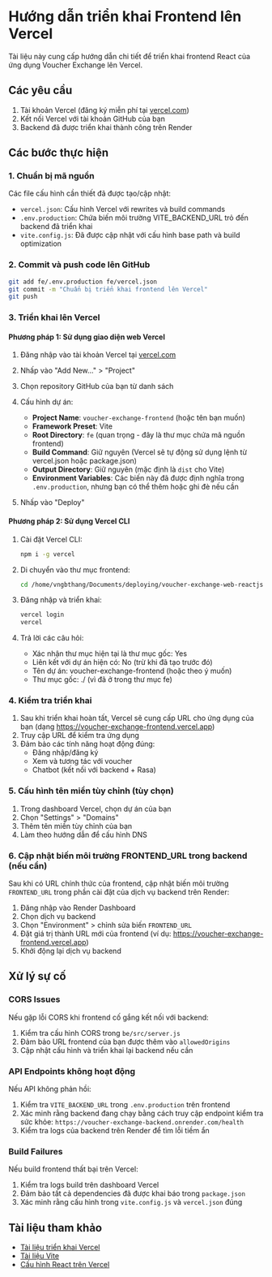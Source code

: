# Hướng dẫn triển khai Frontend lên Vercel

Tài liệu này cung cấp hướng dẫn chi tiết để triển khai frontend React của ứng dụng Voucher Exchange lên Vercel.

## Các yêu cầu

1. Tài khoản Vercel (đăng ký miễn phí tại [vercel.com](https://vercel.com))
2. Kết nối Vercel với tài khoản GitHub của bạn
3. Backend đã được triển khai thành công trên Render

## Các bước thực hiện

### 1. Chuẩn bị mã nguồn

Các file cấu hình cần thiết đã được tạo/cập nhật:

- `vercel.json`: Cấu hình Vercel với rewrites và build commands
- `.env.production`: Chứa biến môi trường VITE_BACKEND_URL trỏ đến backend đã triển khai
- `vite.config.js`: Đã được cập nhật với cấu hình base path và build optimization

### 2. Commit và push code lên GitHub

```bash
git add fe/.env.production fe/vercel.json
git commit -m "Chuẩn bị triển khai frontend lên Vercel"
git push
```

### 3. Triển khai lên Vercel

#### Phương pháp 1: Sử dụng giao diện web Vercel

1. Đăng nhập vào tài khoản Vercel tại [vercel.com](https://vercel.com)
2. Nhấp vào "Add New..." > "Project"
3. Chọn repository GitHub của bạn từ danh sách
4. Cấu hình dự án:
   - **Project Name**: `voucher-exchange-frontend` (hoặc tên bạn muốn)
   - **Framework Preset**: Vite
   - **Root Directory**: `fe` (quan trọng - đây là thư mục chứa mã nguồn frontend)
   - **Build Command**: Giữ nguyên (Vercel sẽ tự động sử dụng lệnh từ vercel.json hoặc package.json)
   - **Output Directory**: Giữ nguyên (mặc định là `dist` cho Vite)
   - **Environment Variables**: Các biến này đã được định nghĩa trong `.env.production`, nhưng bạn có thể thêm hoặc ghi đè nếu cần

5. Nhấp vào "Deploy"

#### Phương pháp 2: Sử dụng Vercel CLI

1. Cài đặt Vercel CLI:
   ```bash
   npm i -g vercel
   ```

2. Di chuyển vào thư mục frontend:
   ```bash
   cd /home/vngbthang/Documents/deploying/voucher-exchange-web-reactjs-expressjs/fe
   ```

3. Đăng nhập và triển khai:
   ```bash
   vercel login
   vercel
   ```

4. Trả lời các câu hỏi:
   - Xác nhận thư mục hiện tại là thư mục gốc: Yes
   - Liên kết với dự án hiện có: No (trừ khi đã tạo trước đó)
   - Tên dự án: voucher-exchange-frontend (hoặc theo ý muốn)
   - Thư mục gốc: ./ (vì đã ở trong thư mục fe)

### 4. Kiểm tra triển khai

1. Sau khi triển khai hoàn tất, Vercel sẽ cung cấp URL cho ứng dụng của bạn (dạng https://voucher-exchange-frontend.vercel.app)
2. Truy cập URL để kiểm tra ứng dụng
3. Đảm bảo các tính năng hoạt động đúng:
   - Đăng nhập/đăng ký
   - Xem và tương tác với voucher
   - Chatbot (kết nối với backend + Rasa)

### 5. Cấu hình tên miền tùy chỉnh (tùy chọn)

1. Trong dashboard Vercel, chọn dự án của bạn
2. Chọn "Settings" > "Domains"
3. Thêm tên miền tùy chỉnh của bạn
4. Làm theo hướng dẫn để cấu hình DNS

### 6. Cập nhật biến môi trường FRONTEND_URL trong backend (nếu cần)

Sau khi có URL chính thức của frontend, cập nhật biến môi trường `FRONTEND_URL` trong phần cài đặt của dịch vụ backend trên Render:

1. Đăng nhập vào Render Dashboard
2. Chọn dịch vụ backend 
3. Chọn "Environment" > chỉnh sửa biến `FRONTEND_URL`
4. Đặt giá trị thành URL mới của frontend (ví dụ: https://voucher-exchange-frontend.vercel.app)
5. Khởi động lại dịch vụ backend

## Xử lý sự cố

### CORS Issues

Nếu gặp lỗi CORS khi frontend cố gắng kết nối với backend:
1. Kiểm tra cấu hình CORS trong `be/src/server.js`
2. Đảm bảo URL frontend của bạn được thêm vào `allowedOrigins`
3. Cập nhật cấu hình và triển khai lại backend nếu cần

### API Endpoints không hoạt động

Nếu API không phản hồi:
1. Kiểm tra `VITE_BACKEND_URL` trong `.env.production` trên frontend
2. Xác minh rằng backend đang chạy bằng cách truy cập endpoint kiểm tra sức khỏe: `https://voucher-exchange-backend.onrender.com/health`
3. Kiểm tra logs của backend trên Render để tìm lỗi tiềm ẩn

### Build Failures

Nếu build frontend thất bại trên Vercel:
1. Kiểm tra logs build trên dashboard Vercel
2. Đảm bảo tất cả dependencies đã được khai báo trong `package.json`
3. Xác minh rằng cấu hình trong `vite.config.js` và `vercel.json` đúng

## Tài liệu tham khảo

- [Tài liệu triển khai Vercel](https://vercel.com/docs/deployments/overview)
- [Tài liệu Vite](https://vitejs.dev/guide/build.html)
- [Cấu hình React trên Vercel](https://vercel.com/guides/deploying-react-with-vercel)
